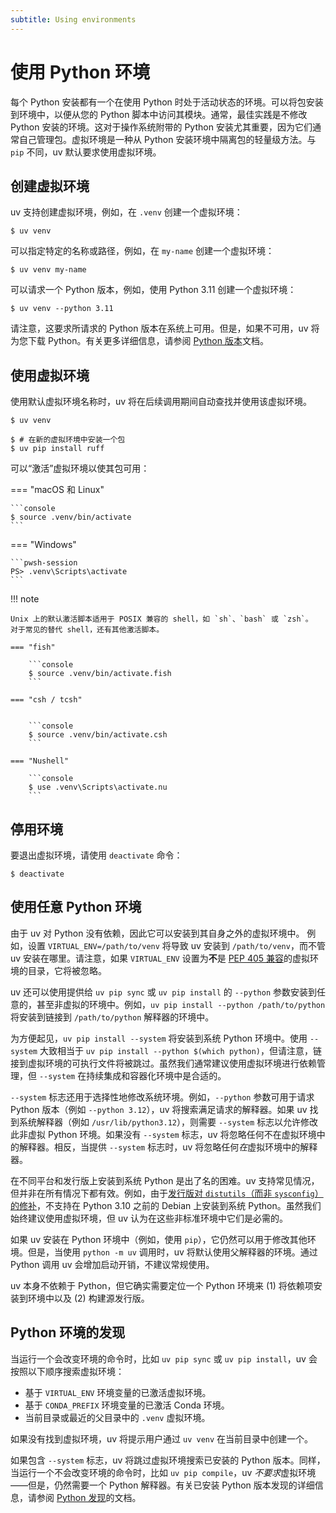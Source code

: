 ```yaml
---
subtitle: Using environments
---
```


# 使用 Python 环境

每个 Python 安装都有一个在使用 Python 时处于活动状态的环境。可以将包安装到环境中，以便从您的 Python 脚本中访问其模块。通常，最佳实践是不修改 Python 安装的环境。这对于操作系统附带的 Python 安装尤其重要，因为它们通常自己管理包。虚拟环境是一种从 Python 安装环境中隔离包的轻量级方法。与 `pip` 不同，uv 默认要求使用虚拟环境。

## 创建虚拟环境

uv 支持创建虚拟环境，例如，在 `.venv` 创建一个虚拟环境：

```console
$ uv venv
```

可以指定特定的名称或路径，例如，在 `my-name` 创建一个虚拟环境：

```console
$ uv venv my-name
```

可以请求一个 Python 版本，例如，使用 Python 3.11 创建一个虚拟环境：

```console
$ uv venv --python 3.11
```

请注意，这要求所请求的 Python 版本在系统上可用。但是，如果不可用，uv 将为您下载 Python。有关更多详细信息，请参阅 [Python 版本](../concepts/python-versions.md)文档。

## 使用虚拟环境

使用默认虚拟环境名称时，uv 将在后续调用期间自动查找并使用该虚拟环境。

```console
$ uv venv

$ # 在新的虚拟环境中安装一个包
$ uv pip install ruff
```

可以“激活”虚拟环境以使其包可用：

=== "macOS 和 Linux"

    ```console
    $ source .venv/bin/activate
    ```

=== "Windows"

    ```pwsh-session
    PS> .venv\Scripts\activate
    ```

!!! note

    Unix 上的默认激活脚本适用于 POSIX 兼容的 shell，如 `sh`、`bash` 或 `zsh`。
    对于常见的替代 shell，还有其他激活脚本。

    === "fish"

        ```console
        $ source .venv/bin/activate.fish
        ```

    === "csh / tcsh"


        ```console
        $ source .venv/bin/activate.csh
        ```

    === "Nushell"

        ```console
        $ use .venv\Scripts\activate.nu
        ```

## 停用环境

要退出虚拟环境，请使用 `deactivate` 命令：

```console
$ deactivate
```

## 使用任意 Python 环境

由于 uv 对 Python 没有依赖，因此它可以安装到其自身之外的虚拟环境中。
例如，设置 `VIRTUAL_ENV=/path/to/venv` 将导致 uv 安装到 `/path/to/venv`，而不管 uv 安装在哪里。请注意，如果 `VIRTUAL_ENV` 设置为**不**是 [PEP 405 兼容](https://peps.python.org/pep-0405/#specification)的虚拟环境的目录，它将被忽略。

uv 还可以使用提供给 `uv pip sync` 或 `uv pip install` 的 `--python` 参数安装到任意的，甚至非虚拟的环境中。例如，`uv pip install --python /path/to/python` 将安装到链接到 `/path/to/python` 解释器的环境中。

为方便起见，`uv pip install --system` 将安装到系统 Python 环境中。使用 `--system` 大致相当于 `uv pip install --python $(which python)`，但请注意，链接到虚拟环境的可执行文件将被跳过。虽然我们通常建议使用虚拟环境进行依赖管理，但 `--system` 在持续集成和容器化环境中是合适的。

`--system` 标志还用于选择性地修改系统环境。例如，`--python` 参数可用于请求 Python 版本（例如 `--python 3.12`），uv 将搜索满足请求的解释器。如果 uv 找到系统解释器（例如 `/usr/lib/python3.12`），则需要 `--system` 标志以允许修改此非虚拟 Python 环境。如果没有 `--system` 标志，uv 将忽略任何不在虚拟环境中的解释器。相反，当提供 `--system` 标志时，uv 将忽略任何*在*虚拟环境中的解释器。

在不同平台和发行版上安装到系统 Python 是出了名的困难。uv 支持常见情况，但并非在所有情况下都有效。例如，由于[发行版对 `distutils`（而非 `sysconfig`）的修补](https://ffy00.github.io/blog/02-python-debian-and-the-install-locations/)，不支持在 Python 3.10 之前的 Debian 上安装到系统 Python。虽然我们始终建议使用虚拟环境，但 uv 认为在这些非标准环境中它们是必需的。

如果 uv 安装在 Python 环境中（例如，使用 `pip`），它仍然可以用于修改其他环境。但是，当使用 `python -m uv` 调用时，uv 将默认使用父解释器的环境。通过 Python 调用 uv 会增加启动开销，不建议常规使用。

uv 本身不依赖于 Python，但它确实需要定位一个 Python 环境来 (1) 将依赖项安装到环境中以及 (2) 构建源发行版。

## Python 环境的发现

当运行一个会改变环境的命令时，比如 `uv pip sync` 或 `uv pip install`，uv 会按照以下顺序搜索虚拟环境：

- 基于 `VIRTUAL_ENV` 环境变量的已激活虚拟环境。
- 基于 `CONDA_PREFIX` 环境变量的已激活 Conda 环境。
- 当前目录或最近的父目录中的 `.venv` 虚拟环境。

如果没有找到虚拟环境，uv 将提示用户通过 `uv venv` 在当前目录中创建一个。

如果包含 `--system` 标志，uv 将跳过虚拟环境搜索已安装的 Python 版本。同样，当运行一个不会改变环境的命令时，比如 `uv pip compile`，uv *不要求*虚拟环境——但是，仍然需要一个 Python 解释器。有关已安装 Python 版本发现的详细信息，请参阅 [Python 发现](../concepts/python-versions.md#_8)的文档。
